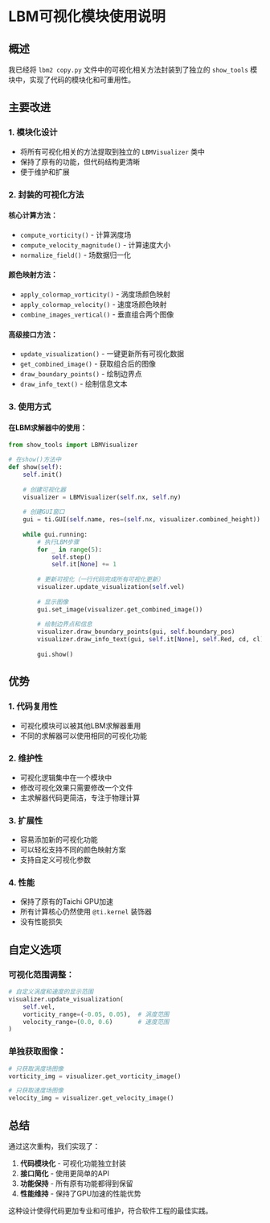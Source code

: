 # LBM可视化模块使用说明

## 概述

我已经将 `lbm2 copy.py` 文件中的可视化相关方法封装到了独立的 `show_tools` 模块中，实现了代码的模块化和可重用性。



## 主要改进

### 1. 模块化设计
- 将所有可视化相关的方法提取到独立的 `LBMVisualizer` 类中
- 保持了原有的功能，但代码结构更清晰
- 便于维护和扩展

### 2. 封装的可视化方法

#### 核心计算方法：
- `compute_vorticity()` - 计算涡度场
- `compute_velocity_magnitude()` - 计算速度大小
- `normalize_field()` - 场数据归一化

#### 颜色映射方法：
- `apply_colormap_vorticity()` - 涡度场颜色映射
- `apply_colormap_velocity()` - 速度场颜色映射
- `combine_images_vertical()` - 垂直组合两个图像

#### 高级接口方法：
- `update_visualization()` - 一键更新所有可视化数据
- `get_combined_image()` - 获取组合后的图像
- `draw_boundary_points()` - 绘制边界点
- `draw_info_text()` - 绘制信息文本

### 3. 使用方式

#### 在LBM求解器中的使用：
```python
from show_tools import LBMVisualizer

# 在show()方法中
def show(self):
    self.init()
    
    # 创建可视化器
    visualizer = LBMVisualizer(self.nx, self.ny)
    
    # 创建GUI窗口
    gui = ti.GUI(self.name, res=(self.nx, visualizer.combined_height))
    
    while gui.running:
        # 执行LBM步骤
        for _ in range(5):
            self.step()
            self.it[None] += 1
        
        # 更新可视化（一行代码完成所有可视化更新）
        visualizer.update_visualization(self.vel)
        
        # 显示图像
        gui.set_image(visualizer.get_combined_image())
        
        # 绘制边界点和信息
        visualizer.draw_boundary_points(gui, self.boundary_pos)
        visualizer.draw_info_text(gui, self.it[None], self.Red, cd, cl)
        
        gui.show()
```

## 优势

### 1. 代码复用性
- 可视化模块可以被其他LBM求解器重用
- 不同的求解器可以使用相同的可视化功能

### 2. 维护性
- 可视化逻辑集中在一个模块中
- 修改可视化效果只需要修改一个文件
- 主求解器代码更简洁，专注于物理计算

### 3. 扩展性
- 容易添加新的可视化功能
- 可以轻松支持不同的颜色映射方案
- 支持自定义可视化参数

### 4. 性能
- 保持了原有的Taichi GPU加速
- 所有计算核心仍然使用 `@ti.kernel` 装饰器
- 没有性能损失

## 自定义选项

### 可视化范围调整：
```python
# 自定义涡度和速度的显示范围
visualizer.update_visualization(
    self.vel, 
    vorticity_range=(-0.05, 0.05),  # 涡度范围
    velocity_range=(0.0, 0.6)       # 速度范围
)
```

### 单独获取图像：
```python
# 只获取涡度场图像
vorticity_img = visualizer.get_vorticity_image()

# 只获取速度场图像
velocity_img = visualizer.get_velocity_image()
```

## 总结

通过这次重构，我们实现了：
1. **代码模块化** - 可视化功能独立封装
2. **接口简化** - 使用更简单的API
3. **功能保持** - 所有原有功能都得到保留
4. **性能维持** - 保持了GPU加速的性能优势

这种设计使得代码更加专业和可维护，符合软件工程的最佳实践。